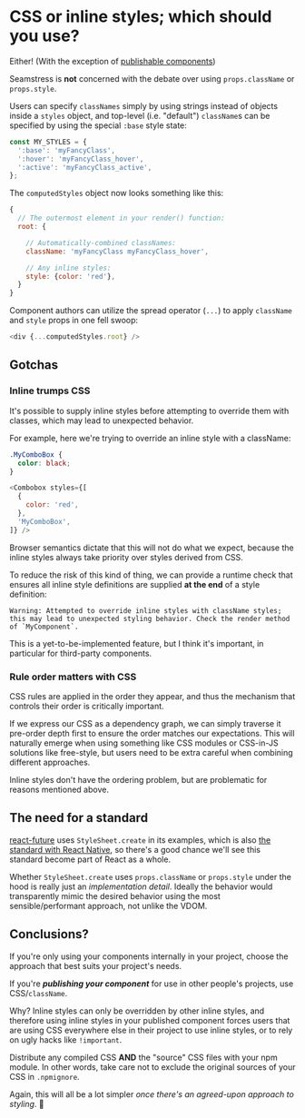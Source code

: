 # CSS or inline styles; which should you use?

Either! (With the exception of [publishable components](#conclusions))

Seamstress is **not** concerned with the debate over using `props.className` or `props.style`.

Users can specify `classNames` simply by using strings instead of objects inside a `styles` object, and top-level (i.e. "default") `className`s can be specified by using the special `:base` style state:

```js
const MY_STYLES = {
  ':base': 'myFancyClass',
  ':hover': 'myFancyClass_hover',
  ':active': 'myFancyClass_active',
};
```

The `computedStyles` object now looks something like this:

```js
{
  // The outermost element in your render() function:
  root: {

    // Automatically-combined classNames:
    className: 'myFancyClass myFancyClass_hover',

    // Any inline styles:
    style: {color: 'red'},
  }
}
```

Component authors can utilize the spread operator (`...`) to apply `className` and `style` props in one fell swoop:

```js
<div {...computedStyles.root} />
```

## Gotchas

### Inline trumps CSS

It's possible to supply inline styles before attempting to override them with classes, which may lead to unexpected behavior.

For example, here we're trying to override an inline style with a className:

```css
.MyComboBox {
  color: black;
}
```

```js
<Combobox styles={[
  {
    color: 'red',
  },
  'MyComboBox',
]} />
```

Browser semantics dictate that this will not do what we expect, because the inline styles always take priority over styles derived from CSS.

To reduce the risk of this kind of thing, we can provide a runtime check that ensures all inline style definitions are supplied **at the end** of a style definition:

```
Warning: Attempted to override inline styles with className styles; this may lead to unexpected styling behavior. Check the render method of `MyComponent`.
```

This is a yet-to-be-implemented feature, but I think it's important, in particular for third-party components.

### Rule order matters with CSS

CSS rules are applied in the order they appear, and thus the mechanism that controls their order is critically important.

If we express our CSS as a dependency graph, we can simply traverse it pre-order depth first to ensure the order matches our expectations. This will naturally emerge when using something like CSS modules or CSS-in-JS solutions like free-style, but users need to be extra careful when combining different approaches.

Inline styles don't have the ordering problem, but are problematic for reasons
mentioned above.

## The need for a standard

[react-future](https://github.com/reactjs/react-future/blob/fc5b7ac89effaea4c00143cb4d3bd3daa0f81f5d/04%20-%20Layout/04%20-%20Inline%20Styles.md) uses `StyleSheet.create` in its examples, which is also [the standard with React Native](https://facebook.github.io/react-native/docs/style.html), so there's a good chance we'll see this standard become part of React as a whole.

Whether `StyleSheet.create` uses `props.className` or `props.style` under the hood is really just an *implementation detail*. Ideally the behavior would transparently mimic the desired behavior using the most sensible/performant approach, not unlike the VDOM.

## Conclusions?

If you're only using your components internally in your project, choose the approach that best suits your project's needs.

If you're ***publishing your component*** for use in other people's projects, use CSS/`className`.

Why? Inline styles can only be overridden by other inline styles, and therefore using inline styles in your published component forces users that are using CSS everywhere else in their project to use inline styles, or to rely on ugly hacks like `!important`.

Distribute any compiled CSS **AND** the "source" CSS files with your npm module. In other words, take care not to exclude the original sources of your CSS in `.npmignore`.

Again, this will all be a lot simpler *once there's an agreed-upon approach to styling*. :pray:
